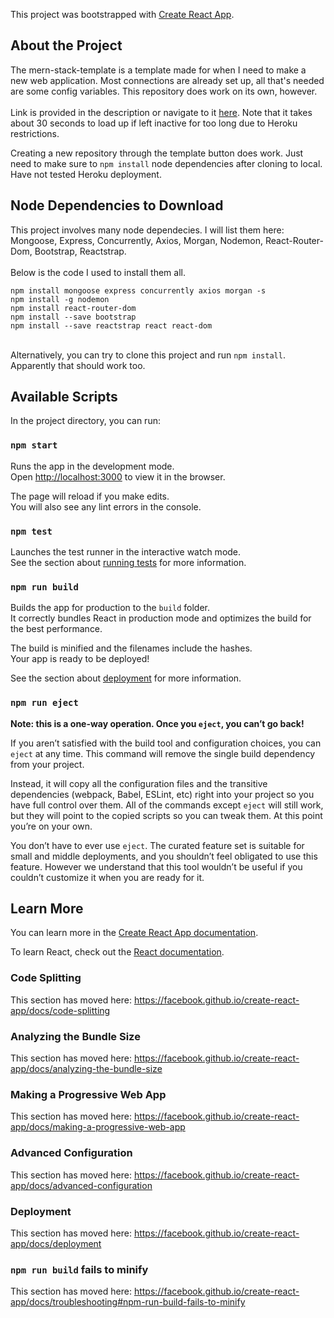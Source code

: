 This project was bootstrapped with [Create React App](https://github.com/facebook/create-react-app).
## About the Project

The mern-stack-template is a template made for when I need to make a new web application. Most connections are already set up, all that's needed are some config variables. This repository does work on its own, however. <br /><br />Link is provided in the description or navigate to it <a href="https://jz-mern-stack-template.herokuapp.com/">here</a>. Note that it takes about 30 seconds to load up if left inactive for too long due to Heroku restrictions.

Creating a new repository through the template button does work. Just need to make sure to `npm install` node dependencies after cloning to local. Have not tested Heroku deployment.

## Node Dependencies to Download

This project involves many node dependecies. I will list them here: Mongoose, Express, Concurrently, Axios, Morgan, Nodemon, React-Router-Dom, Bootstrap, Reactstrap.<br /><br />
Below is the code I used to install them all.<br />

`npm install mongoose express concurrently axios morgan -s`<br />
`npm install -g nodemon`<br />
`npm install react-router-dom`<br />
`npm install --save bootstrap`<br />
`npm install --save reactstrap react react-dom`<br /><br />

Alternatively, you can try to clone this project and run `npm install`. Apparently that should work too. <br />

## Available Scripts

In the project directory, you can run:

### `npm start`

Runs the app in the development mode.<br />
Open [http://localhost:3000](http://localhost:3000) to view it in the browser.

The page will reload if you make edits.<br />
You will also see any lint errors in the console.

### `npm test`

Launches the test runner in the interactive watch mode.<br />
See the section about [running tests](https://facebook.github.io/create-react-app/docs/running-tests) for more information.

### `npm run build`

Builds the app for production to the `build` folder.<br />
It correctly bundles React in production mode and optimizes the build for the best performance.

The build is minified and the filenames include the hashes.<br />
Your app is ready to be deployed!

See the section about [deployment](https://facebook.github.io/create-react-app/docs/deployment) for more information.

### `npm run eject`

**Note: this is a one-way operation. Once you `eject`, you can’t go back!**

If you aren’t satisfied with the build tool and configuration choices, you can `eject` at any time. This command will remove the single build dependency from your project.

Instead, it will copy all the configuration files and the transitive dependencies (webpack, Babel, ESLint, etc) right into your project so you have full control over them. All of the commands except `eject` will still work, but they will point to the copied scripts so you can tweak them. At this point you’re on your own.

You don’t have to ever use `eject`. The curated feature set is suitable for small and middle deployments, and you shouldn’t feel obligated to use this feature. However we understand that this tool wouldn’t be useful if you couldn’t customize it when you are ready for it.

## Learn More

You can learn more in the [Create React App documentation](https://facebook.github.io/create-react-app/docs/getting-started).

To learn React, check out the [React documentation](https://reactjs.org/).

### Code Splitting

This section has moved here: https://facebook.github.io/create-react-app/docs/code-splitting

### Analyzing the Bundle Size

This section has moved here: https://facebook.github.io/create-react-app/docs/analyzing-the-bundle-size

### Making a Progressive Web App

This section has moved here: https://facebook.github.io/create-react-app/docs/making-a-progressive-web-app

### Advanced Configuration

This section has moved here: https://facebook.github.io/create-react-app/docs/advanced-configuration

### Deployment

This section has moved here: https://facebook.github.io/create-react-app/docs/deployment

### `npm run build` fails to minify

This section has moved here: https://facebook.github.io/create-react-app/docs/troubleshooting#npm-run-build-fails-to-minify
